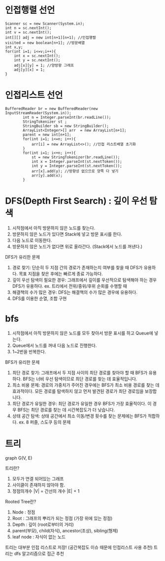 # 인접행렬 선언
```
Scanner sc = new Scanner(System.in);
int n = sc.nextInt();
int v = sc.nextInt();
int[][] adj = new int[n+1][n+1]; //인접행렬
visited = new boolean[n+1]; //방문배열
int x,y;
for(int i=1; i<=v;i++){
    int x = sc.nextInt();
    int y = sc.nextInt();
    adj[x][y] = 1; //양방향 그래프
    adj[y][x] = 1;
}
```

# 인접리스트 선언
```
BufferedReader br = new BufferedReader(new InputStreamReader(System.in));
        int n = Integer.parseInt(br.readLine());
        StringTokenizer st ;
        StringBuilder sb = new StringBuilder();
        ArrayList<Integer>[] arr  = new ArrayList[n+1];
        parent = new int[n+1];
        for(int i=1; i<=n; i++){
            arr[i] = new ArrayList<>(); //인접 리스트배열 초기화
        }
        for(int i=1; i<+n; i++){
            st = new StringTokenizer(br.readLine());
            int x = Integer.parseInt(st.nextToken());
            int y = Integer.parseInt(st.nextToken());
            arr[x].add(y); //방향성 없으므로 양쪽 다 넣기
            arr[y].add(x);
        }
```

# DFS(Depth First Search) : 깊이 우선 탐색
1. 시작점에서 아직 방문하지 않은 노드를 찾는다.
2. 방문하지 않은 노드가 있다면 Stack에 넣고 방문 표시를 한다.
3. 다음 노드로 이동한다.
4. 방문하지 않은 노드가 없다면 위로 올라간다. (Stack에서 노드를 꺼낸다.)

DFS가 유리한 문제
1) 경로 찾기: 단순히 두 지점 간의 경로가 존재하는지 여부를 찾을 때 DFS가 유용하다.
 목표 지점을 찾은 후에는 빠르게 종료 가능하다.
2) 깊이 우선 탐색이 필요한 경우: 그래프에서 깊이를 우선적으로 탐색해야 하는 경우 DFS가 유용하다.
ex. 트리에서 전위/중위/후위 순회를 수행할 때
3) 해결책의 수가 많은 경우: DFS는 해결책의 수가 많은 경우에 유용하다.
4) DFS를 이용한 순열, 조합 구현

# bfs
1. 시작점에서 아직 방문하지 않은 노드를 모두 찾아서 방문 표시를 하고 Queue에 넣는다.
2. Queue에서 노드를 꺼내 다음 노드로 진행한다.
3. 1~2번을 반복한다.

BFS가 유리한 문제
1) 최단 경로 찾기: 그래프에서 두 지점 사이의 최단 경로를 찾아야 할 때 BFS가 유용하다.
BFS는 너비 우선 탐색이므로 최단 경로를 찾는 데 효율적입니다.
2) 최소 비용 문제: 경로의 가중치가 주어진 경우에는 BFS가 최소 비용 경로를 찾는 데 효과적이다.
모든 경로를 탐색하지 않고 먼저 발견된 경로가 최단 경로임을 보장합니다.
3) 최단 경로가 유일한 경우: 최단 경로가 유일한 경우 BFS가 가장 효율적이다.
이 경우 BFS는 최단 경로를 찾는 데 시간복잡도가 더 낮습니다.
4) 상태 공간 탐색: 상태 공간에서 최소 이동/변경 횟수를 찾는 문제에는 BFS가 적합하다.
ex. 8 퍼즐, 스도쿠 등의 문제

# 트리
graph G(V, E)

트리란?
1. 모두가 연결 되어있는 그래프
2. 사이클이 존재하지 않아야 함.
3. 정점의개수 |V| = 간선의 개수 |E| + 1

Rooted Tree란?
1. Node : 정점
2. Root : 그래프의 뿌리가 되는 정점 (가장 위에 있는 정점)
3. Depth : 깊이 (root로부터의 거리)
4. parent(부모), child(자식), ancestor(조상), sibling(형제)
5. leaf node : 자식이 없는 노드

트리는 대부분 인접 리스트로 저장!
(공간복잡도 이슈 때문에 인접리스트 사용 추천)
트리는 dfs 알고리즘으로 접근 추천

